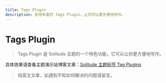```yaml
---
title: Tags Plugin
description: 支持丰富的 Tags Plugin，让你可以更方便地写作。
---
```


# Tags Plugin

> Tags Plugin 是 Solitude 主题的一个特色功能，它可以让你更方便地写作。

具体效果请查看主题演示站博客文章：[Solitude 主题标签 Tag Plugins](https://everfu.github.io/Solitude/posts/e19cb4b7.html)

> 纯英文文章，如遇到不知如何解决的问题请留言。